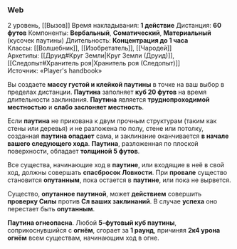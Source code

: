 ### Web

2 уровень, [[Вызов]]
Время накладывания: **1 действие**
Дистанция: **60 футов**
Компоненты: **Вербальный**, **Соматический**, **Материальный** (кусочек паутины)
Длительность: **Концентрация до 1 часа**
Классы: [[Волшебник]], [[Изобретатель]], [[Чародей]]
Архетипы: [[Друид#Круг Земли|Круг Земли (Друид)]], [[Следопыт#Хранитель роя|Хранитель роя (Следопыт)]]
Источник: «Player's handbook»

Вы создаете **массу густой и клейкой паутины** в точке на ваш выбор в пределах дистанции. **Паутина** заполняет **куб 20 футов** на время длительности заклинания. **Паутина** является **труднопроходимой местностью** и **слабо заслоняет местность**.

Если **паутина** не прикована к двум прочным структурам (таким как стены или деревья) и не разложена по полу, стене или потолку, созданная **паутина опадает** сама, и заклинание оканчивается **в начале вашего следующего хода**. **Паутина**, разложенная по плоской поверхности, обладает **толщиной 5 футов**.

Все существа, начинающие ход в **паутине**, или входящие в неё в свой ход, должны совершать **спасбросок Ловкости**. При **провале** существо становится **опутанным**, пока остается в **паутине**, или пока не вырвется.

Существо, **опутанное паутиной**, может **действием** совершить **проверку Силы** против **Сл ваших заклинаний**. В случае **успеха** оно перестает быть **опутанным**.

**Паутина огнеопасна**. Любой **5-футовый куб паутины**, соприкоснувшийся с **огнём**, сгорает за **1 раунд**, причиняя **2к4 урона огнём** всем существам, начинающим ход в огне.